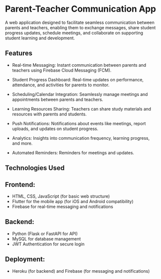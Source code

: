 # Parent-Teacher Communication App
A web application designed to facilitate seamless communication between parents and teachers, enabling them to exchange messages, share student progress updates, schedule meetings, and collaborate on supporting student learning and development.

## Features
* Real-time Messaging: Instant communication between parents and teachers using Firebase Cloud Messaging (FCM).

* Student Progress Dashboard: Real-time updates on performance, attendance, and activities for parents to monitor.

* Scheduling/Calendar Integration: Seamlessly manage meetings and appointments between parents and teachers.

* Learning Resources Sharing: Teachers can share study materials and resources with parents and students.

* Push Notifications: Notifications about events like meetings, report uploads, and updates on student progress.

* Analytics: Insights into communication frequency, learning progress, and more.

* Automated Reminders: Reminders for meetings and updates.

## Technologies Used

## Frontend:
* HTML, CSS, JavaScript (for basic web structure)
* Flutter for the mobile app (for iOS and Android compatibility)
* Firebase for real-time messaging and notifications

## Backend:
* Python (Flask or FastAPI for API)
* MySQL for database management
* JWT Authentication for secure login

## Deployment:
* Heroku (for backend) and Firebase (for messaging and notifications)

